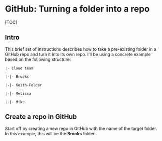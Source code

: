 # GitHub: Turning a folder into a repo

[TOC]

## Intro

This brief set of instructions describes how to take a pre-existing folder in a GitHub repo and turn it into its own repo.  I'll be using a concrete example based on the following structure:

```
|- Cloud team 

|-|- Brooks

|-|- Keith-Folder 

|-|- Melissa

|-|- Mike
```



## Create a repo in GitHub

Start off by creating a new repo in GitHub with the name of the target folder.  In this example, this will be the **Brooks** folder.

